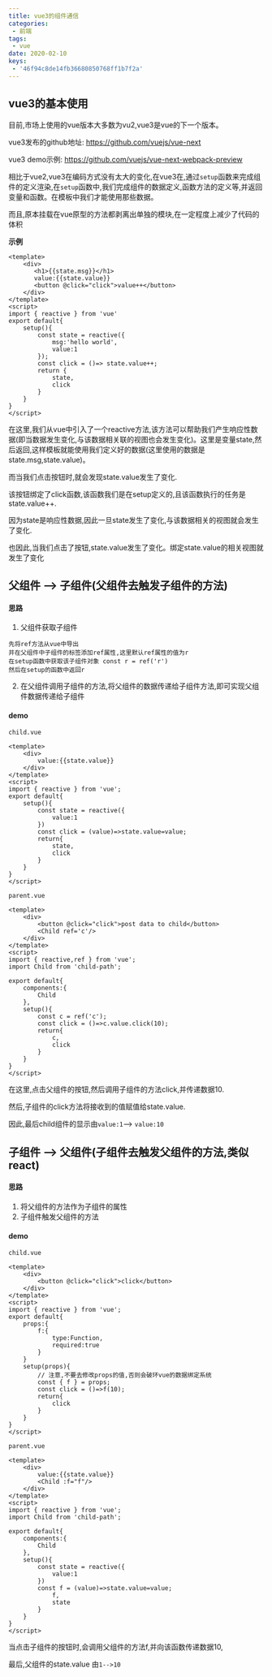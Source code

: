 ```yaml
---
title: vue3的组件通信
categories:
 - 前端
tags:
 - vue
date: 2020-02-10
keys:
 - '46f94c8de14fb36680850768ff1b7f2a'
---
```


## vue3的基本使用
目前,市场上使用的vue版本大多数为vu2,vue3是vue的下一个版本。

vue3发布的github地址: https://github.com/vuejs/vue-next

vue3 demo示例: https://github.com/vuejs/vue-next-webpack-preview

相比于vue2,vue3在编码方式没有太大的变化,在vue3在,通过`setup`函数来完成组件的定义渲染,在`setup`函数中,我们完成组件的数据定义,函数方法的定义等,并返回变量和函数。在模板中我们才能使用那些数据。

而且,原本挂载在vue原型的方法都剥离出单独的模块,在一定程度上减少了代码的体积

<b>示例</b>
```vue
<template>
    <div>
       <h1>{{state.msg}}</h1> 
       value:{{state.value}} 
       <button @click="click">value++</button>   
    </div>
</template>
<script>
import { reactive } from 'vue'
export default{
    setup(){      
        const state = reactive({
            msg:'hello world',
            value:1
        });
        const click = ()=> state.value++;
        return {
            state,
            click
        }
    }
}
</script>
```

在这里,我们从vue中引入了一个reactive方法,该方法可以帮助我们产生响应性数据(即当数据发生变化,与该数据相关联的视图也会发生变化)。这里是变量state,然后返回,这样模板就能使用我们定义好的数据(这里使用的数据是state.msg,state.value)。

而当我们点击按钮时,就会发现state.value发生了变化.

该按钮绑定了click函数,该函数我们是在setup定义的,且该函数执行的任务是state.value++.

因为state是响应性数据,因此一旦state发生了变化,与该数据相关的视图就会发生了变化.

也因此,当我们点击了按钮,state.value发生了变化。绑定state.value的相关视图就发生了变化

## 父组件 --> 子组件(父组件去触发子组件的方法)
#### 思路
1. 父组件获取子组件
```
先将ref方法从vue中导出
并在父组件中子组件的标签添加ref属性,这里默认ref属性的值为r
在setup函数中获取该子组件对象 const r = ref('r')
然后在setup的函数中返回r
```
2. 在父组件调用子组件的方法,将父组件的数据传递给子组件方法,即可实现父组件数据传递给子组件
#### demo
`child.vue`
```vue
<template>
    <div>
        value:{{state.value}}
    </div>
</template>
<script>
import { reactive } from 'vue';
export default{
    setup(){
        const state = reactive({
            value:1
        })
        const click = (value)=>state.value=value;
        return{
            state,
            click
        }
    }
}
</script>
```

`parent.vue`
```vue
<template>
    <div>
        <button @click="click">post data to child</button>
        <Child ref='c'/>
    </div>
</template>
<script>
import { reactive,ref } from 'vue';
import Child from 'child-path';

export default{
    components:{
        Child
    },
    setup(){
        const c = ref('c');
        const click = ()=>c.value.click(10);
        return{
            c,
            click
        }
    }
}
</script>
```
在这里,点击父组件的按钮,然后调用子组件的方法click,并传递数据10.

然后,子组件的click方法将接收到的值赋值给state.value.

因此,最后child组件的显示由`value:1`--> `value:10`


## 子组件 --> 父组件(子组件去触发父组件的方法,类似react)
#### 思路 
1. 将父组件的方法作为子组件的属性
2. 子组件触发父组件的方法
#### demo
`child.vue`
```vue
<template>
    <div>
        <button @click="click">click</button>
    </div>
</template>
<script>
import { reactive } from 'vue';
export default{
    props:{
        f:{
            type:Function,
            required:true
        }
    }
    setup(props){
        // 注意,不要去修改props的值,否则会破环vue的数据绑定系统
        const { f } = props;
        const click = ()=>f(10);
        return{
            click
        }
    }
}
</script>
```

`parent.vue`
```vue
<template>
    <div>
        value:{{state.value}}
        <Child :f="f"/>
    </div>
</template>
<script>
import { reactive } from 'vue';
import Child from 'child-path';

export default{
    components:{
        Child
    },
    setup(){
        const state = reactive({
            value:1
        })
        const f = (value)=>state.value=value;
            f,
            state
        }
    }
}
</script>
```

当点击子组件的按钮时,会调用父组件的方法f,并向该函数传递数据10,

最后,父组件的state.value 由`1-->10`